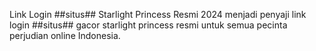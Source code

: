 Link Login ##situs## Starlight Princess Resmi 2024
menjadi penyaji link login ##situs## gacor starlight princess resmi untuk semua pecinta perjudian online Indonesia.
